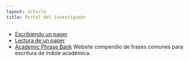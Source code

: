 ```yaml
---
layout: article
title: Portal del investigador
---
```


-   [Escribiendo un paper](escribiendo-un-paper.html)
-   [Lectura de un paper](lectura-de-un-paper.html)
-   [Academic Phrase Bank](http://www.phrasebank.manchester.ac.uk/) Website compendio de frases comunes para escritura de índole académica.

